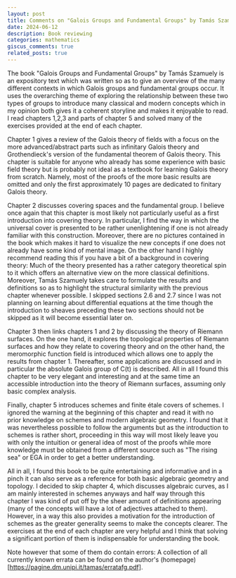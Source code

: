 ```yaml
---
layout: post
title: Comments on "Galois Groups and Fundamental Groups" by Tamás Szamuely -- Jeremy Feusi
date: 2024-06-12
description: Book reviewing
categories: mathematics 
giscus_comments: true
related_posts: true
---
```


The book "Galois Groups and Fundamental Groups" by Tamás Szamuely is an expository text which was written so as to give an overview of the many different contexts in which Galois groups and fundamental groups occur. It uses the overarching theme of exploring the relationship between these two types of groups to introduce many classical and modern concepts which in my opinion both gives it a coherent storyline and makes it enjoyable to read. I read chapters 1,2,3 and parts of
chapter 5 and solved many of the exercises provided at the end of each chapter.

Chapter 1 gives a review of the Galois theory of fields with a focus on the more advanced/abstract parts such as infinitary Galois theory and Grothendieck's version of the fundamental theorem of Galois theory. This chapter is suitable for anyone who already has some experience with basic field theory but is probably not ideal as a textbook for learning Galois theory from scratch. Namely, most of the proofs of the more basic results are omitted and only the first approximately 10 pages are dedicated to finitary Galois theory.

Chapter 2 discusses covering spaces and the fundamental group. I believe once again that this chapter is most likely not particularly useful as a first introduction into covering theory. In particular, I find the way in which the universal cover is presented to be rather unenlightening if one is not already familiar with this construction. Moreover, there are no pictures contained in the book which makes it hard to visualize the new concepts if one does not already have some kind of mental image. On the other hand I highly recommend reading this if you have a bit of a background in covering theory: Much of the theory presented has a rather category theoretical spin to it which offers an alternative view on the more classical definitions. Moreover, Tamás Szamuely takes care to formulate the results and definitions so as to highlight the structural similarity with the previous chapter whenever possible. I skipped sections 2.6 and 2.7 since I was not planning on learning about differential equations at the time though the introduction to sheaves preceding these two sections should not be skipped as it will become essential later on.

Chapter 3 then links chapters 1 and 2 by discussing the theory of Riemann surfaces. On the one hand, it explores the topological properties of Riemann surfaces and how they relate to covering theory and on the other hand, the meromorphic function field is introduced which allows one to apply the results from chapter 1. Thereafter, some applications are discussed and in particular the absolute Galois group of C(t) is described. All in all I found this chapter to be very elegant and interesting and at the same time an accessible introduction into the theory of Riemann surfaces, assuming only basic complex analysis.

Finally, chapter 5 introduces schemes and finite étale covers of schemes. I ignored the warning at the beginning of this chapter and read it with no prior knowledge on schemes and modern algebraic geometry. I found that it was nevertheless possible to follow the arguments but as the introduction to schemes is rather short, proceeding in this way will most likely leave you with only the intuition or general idea of most of the proofs while more knowledge must be obtained from a different source such as "The rising sea" or EGA in order to get a better understanding.

All in all, I found this book to be quite entertaining and informative and in a pinch it can also serve as a reference for both basic algebraic geometry and topology. I decided to skip chapter 4, which discusses algebraic curves, as I am mainly interested in schemes anyways and half way through this chapter I was kind of put off by the sheer amount of definitions appearing (many of the concepts will have a lot of adjectives attached to them). However, in a way this also provides a motivation for the introduction of schemes as the greater generality seems to make the concepts clearer. The exercises at the end of each chapter are very helpful and I think that solving a significant portion of them is indispensable for understanding the book. 

Note however that some of them do contain errors: A collection of all currently known errata can be found on the author's (homepage)[https://pagine.dm.unipi.it/tamas/erratafg.pdf].